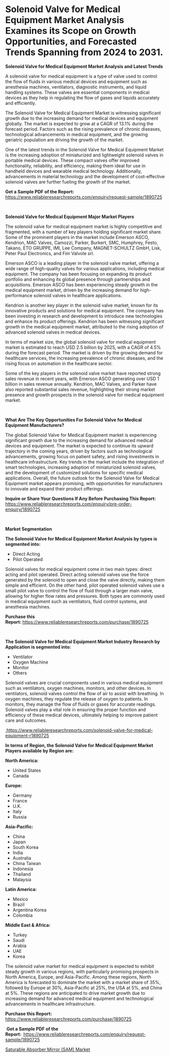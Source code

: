 <p><h1>Solenoid Valve for Medical Equipment Market Analysis Examines its Scope on Growth Opportunities, and Forecasted Trends Spanning from 2024 to 2031.</h1></p><p><strong>Solenoid Valve for Medical Equipment Market Analysis and Latest Trends</strong></p>
<p><p>A solenoid valve for medical equipment is a type of valve used to control the flow of fluids in various medical devices and equipment such as anesthesia machines, ventilators, diagnostic instruments, and liquid handling systems. These valves are essential components in medical devices as they help in regulating the flow of gases and liquids accurately and efficiently.</p><p>The Solenoid Valve for Medical Equipment Market is witnessing significant growth due to the increasing demand for medical devices and equipment globally. The market is expected to grow at a CAGR of 13.1% during the forecast period. Factors such as the rising prevalence of chronic diseases, technological advancements in medical equipment, and the growing geriatric population are driving the growth of the market.</p><p>One of the latest trends in the Solenoid Valve for Medical Equipment Market is the increasing adoption of miniaturized and lightweight solenoid valves in portable medical devices. These compact valves offer improved functionality, reliability, and efficiency, making them ideal for use in handheld devices and wearable medical technology. Additionally, advancements in material technology and the development of cost-effective solenoid valves are further fueling the growth of the market.</p></p>
<p><strong>Get a Sample PDF of the Report:&nbsp;</strong> <a href="https://www.reliableresearchreports.com/enquiry/request-sample/1890725">https://www.reliableresearchreports.com/enquiry/request-sample/1890725</a></p>
<p>&nbsp;</p>
<p><strong>Solenoid Valve for Medical Equipment Major Market Players</strong></p>
<p><p>The solenoid valve for medical equipment market is highly competitive and fragmented, with a number of key players holding significant market share. Some of the prominent players in the market include Emerson ASCO, Kendrion, MAC Valves, Camozzi, Parker, Burkert, SMC, Humphrey, Festo, Takano, ETO GRUPPE, IMI, Lee Company, MAGNET-SCHULTZ GmbH, Lisk, Peter Paul Electronics, and Fim Valvole srl.</p><p>Emerson ASCO is a leading player in the solenoid valve market, offering a wide range of high-quality valves for various applications, including medical equipment. The company has been focusing on expanding its product portfolio and enhancing its global presence through partnerships and acquisitions. Emerson ASCO has been experiencing steady growth in the medical equipment market, driven by the increasing demand for high-performance solenoid valves in healthcare applications.</p><p>Kendrion is another key player in the solenoid valve market, known for its innovative products and solutions for medical equipment. The company has been investing in research and development to introduce new technologies and enhance its product offerings. Kendrion has been witnessing significant growth in the medical equipment market, attributed to the rising adoption of advanced solenoid valves in medical devices.</p><p>In terms of market size, the global solenoid valve for medical equipment market is estimated to reach USD 2.5 billion by 2025, with a CAGR of 4.5% during the forecast period. The market is driven by the growing demand for healthcare services, the increasing prevalence of chronic diseases, and the rising focus on automation in the healthcare sector.</p><p>Some of the key players in the solenoid valve market have reported strong sales revenue in recent years, with Emerson ASCO generating over USD 1 billion in sales revenue annually. Kendrion, MAC Valves, and Parker have also reported substantial sales revenue, highlighting their strong market presence and growth prospects in the solenoid valve for medical equipment market.</p></p>
<p>&nbsp;</p>
<p><strong>What Are The Key Opportunities For Solenoid Valve for Medical Equipment Manufacturers?</strong></p>
<p><p>The global Solenoid Valve for Medical Equipment market is experiencing significant growth due to the increasing demand for advanced medical devices and equipment. The market is expected to continue its upward trajectory in the coming years, driven by factors such as technological advancements, growing focus on patient safety, and rising investments in healthcare infrastructure. Key trends in the market include the integration of smart technologies, increasing adoption of miniaturized solenoid valves, and the development of customized solutions for specific medical applications. Overall, the future outlook for the Solenoid Valve for Medical Equipment market appears promising, with opportunities for manufacturers to innovate and expand their product offerings.</p></p>
<p><strong>Inquire or Share Your Questions If Any Before Purchasing This Report:</strong> <a href="https://www.reliableresearchreports.com/enquiry/pre-order-enquiry/1890725">https://www.reliableresearchreports.com/enquiry/pre-order-enquiry/1890725</a></p>
<p>&nbsp;</p>
<p><strong>Market Segmentation</strong></p>
<p><strong>The Solenoid Valve for Medical Equipment Market Analysis by types is segmented into:</strong></p>
<p><ul><li>Direct Acting</li><li>Pilot Operated</li></ul></p>
<p><p>Solenoid valves for medical equipment come in two main types: direct acting and pilot operated. Direct acting solenoid valves use the force generated by the solenoid to open and close the valve directly, making them simple and efficient. On the other hand, pilot operated solenoid valves use a small pilot valve to control the flow of fluid through a larger main valve, allowing for higher flow rates and pressures. Both types are commonly used in medical equipment such as ventilators, fluid control systems, and anesthesia machines.</p></p>
<p><strong>Purchase this Report:&nbsp;</strong><a href="https://www.reliableresearchreports.com/purchase/1890725">https://www.reliableresearchreports.com/purchase/1890725</a></p>
<p>&nbsp;</p>
<p><strong>The Solenoid Valve for Medical Equipment Market Industry Research by Application is segmented into:</strong></p>
<p><ul><li>Ventilator</li><li>Oxygen Machine</li><li>Monitor</li><li>Others</li></ul></p>
<p><p>Solenoid valves are crucial components used in various medical equipment such as ventilators, oxygen machines, monitors, and other devices. In ventilators, solenoid valves control the flow of air to assist with breathing. In oxygen machines, they regulate the release of oxygen to patients. In monitors, they manage the flow of fluids or gases for accurate readings. Solenoid valves play a vital role in ensuring the proper function and efficiency of these medical devices, ultimately helping to improve patient care and outcomes.</p></p>
<p><a href="https://www.reliableresearchreports.com/solenoid-valve-for-medical-equipment-r1890725">&nbsp;https://www.reliableresearchreports.com/solenoid-valve-for-medical-equipment-r1890725</a></p>
<p><strong>In terms of Region, the Solenoid Valve for Medical Equipment Market Players available by Region are:</strong></p>
<p>
    <p> <strong> North America: </strong>
        <ul>
            <li>United States</li>
            <li>Canada</li>
        </ul>
        </p> 
    <p> <strong> Europe: </strong>
        <ul>
            <li>Germany</li>
            <li>France</li>
            <li>U.K.</li>
            <li>Italy</li>
            <li>Russia</li>
        </ul>
        </p> 
    <p> <strong> Asia-Pacific: </strong>
        <ul>
            <li>China</li>
            <li>Japan</li>
            <li>South Korea</li>
            <li>India</li>
            <li>Australia</li>
            <li>China Taiwan</li>
            <li>Indonesia</li>
            <li>Thailand</li>
            <li>Malaysia</li>
        </ul>
        </p> 
    <p> <strong> Latin America: </strong>
        <ul>
            <li>Mexico</li>
            <li>Brazil</li>
            <li>Argentina Korea</li>
            <li>Colombia</li>
        </ul>
        </p> 
    <p> <strong> Middle East & Africa: </strong>
        <ul>
            <li>Turkey</li>
            <li>Saudi</li>
            <li>Arabia</li>
            <li>UAE</li>
            <li>Korea</li>
        </ul>
    </p>
    </p>
<p><p>The solenoid valve market for medical equipment is expected to exhibit steady growth in various regions, with particularly promising prospects in North America, Europe, and Asia-Pacific. Among these regions, North America is forecasted to dominate the market with a market share of 35%, followed by Europe at 30%, Asia-Pacific at 25%, the USA at 5%, and China at 5%. These regions are anticipated to drive market growth due to increasing demand for advanced medical equipment and technological advancements in healthcare infrastructure.</p></p>
<p><strong>Purchase this Report: </strong><a href="https://www.reliableresearchreports.com/purchase/1890725">https://www.reliableresearchreports.com/purchase/1890725</a></p>
<p>&nbsp;<strong>Get a Sample PDF of the Report:&nbsp;&nbsp;</strong><a href="https://www.reliableresearchreports.com/enquiry/request-sample/1890725">https://www.reliableresearchreports.com/enquiry/request-sample/1890725</a></p>
<p><strong></strong></p>
<p><p><a href="https://github.com/khkjaxbn36/Market-Research-Report-List-1/blob/main/saturable-absorber-mirror-sam-market.md">Saturable Absorber Mirror (SAM) Market</a></p></p>